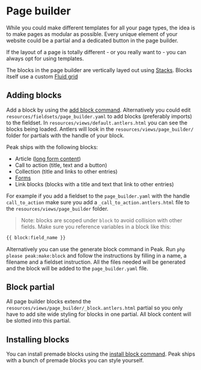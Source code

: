 # Page builder

While you could make different templates for all your page types, the idea is to make pages as modular as possible. Every unique element of your website could be a partial and a dedicated button in the page builder.

If the layout of a page is totally different - or you really want to - you can always opt for using templates.

The blocks in the page builder are vertically layed out using [Stacks](/features/stacks.md). Blocks itself use a custom [Fluid grid](/features/fluid-grid.md)

## Adding blocks
Add a block by using the [add block command](/getting-started/commands.html#add-page-builder-block). Alternatively you could edit `resources/fieldsets/page_builder.yaml` to add blocks (preferably imports) to the fieldset. In `resources/views/default.antlers.html` you can see the blocks being loaded. Antlers will look in the `resources/views/page_builder/` folder for partials with the handle of your block.

Peak ships with the following blocks:

* Article ([long form content](/features/bard.html))
* Call to action (title, text and a button)
* Collection (title and links to other entries)
* [Forms](/features/forms.html)
* Link blocks (blocks with a title and text that link to other entries)

For example if you add a fieldset to the `page_builder.yaml` with the handle `call_to_action` make sure you add a `_call_to_action.antlers.html` file to the `resources/views/page_builder` folder.

> Note: blocks are scoped under `block` to avoid collision with other fields. Make sure you reference variables in a block like this:
```html
{{ block:field_name }}
```

Alternatively you can use the generate block command in Peak. Run `php please peak:make:block` and follow the instructions by filling in a name, a filename and a fieldset instruction. All the files needed will be generated and the block will be added to the `page_builder.yaml` file.

## Block partial
All page builder blocks extend the `resources/views/page_builder/_block.antlers.html` partial so you only have to add site wide styling for blocks in one partial. All block content will be slotted into this partial.

## Installing blocks
You can install premade blocks using the [install block command](/getting-started/commands.html#install-page-builder-block). Peak ships with a bunch of premade blocks you can style yourself.
